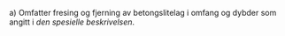 a) Omfatter fresing og fjerning av betongslitelag i omfang og dybder som angitt i *den spesielle beskrivelsen*.

